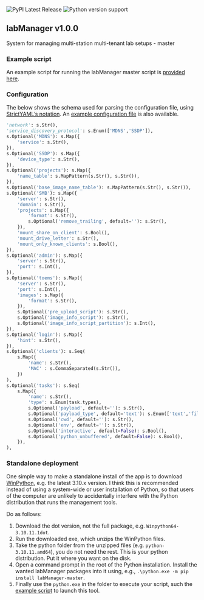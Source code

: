 ![PyPI Latest Release](https://img.shields.io/pypi/v/labManager-master.svg) ![Python version support](https://img.shields.io/pypi/pyversions/labManager-master.svg)

## labManager v1.0.0
System for managing multi-station multi-tenant lab setups - master

### Example script
An example script for running the labManager master script is [provided here](https://github.com/dcnieho/labManager/tree/master/example-scripts/master.py).

### Configuration
The below shows the schema used for parsing the configuration file, using [StrictYAML’s notation](https://hitchdev.com/strictyaml/).
An [example configuration file](link:https://github.com/dcnieho/labManager/tree/master/example-configs/master.yaml) is also available.

```python
'network': s.Str(),                                                     # Network on which to discover clients, e.g. 10.0.1.0/24
'service_discovery_protocol': s.Enum(['MDNS','SSDP']),                  # Protocol to use for client discovery, MDNS or SSDP
s.Optional('MDNS'): s.Map({
    'service': s.Str(),                                                 # service name to discover when using MDNS, e.g. _master._labManager._tcp.local.
}),
s.Optional('SSDP'): s.Map({
    'device_type': s.Str(),
}),
s.Optional('projects'): s.Map({
    'name_table': s.MapPattern(s.Str(), s.Str()),
}),
s.Optional('base_image_name_table'): s.MapPattern(s.Str(), s.Str()),
s.Optional('SMB'): s.Map({
    'server': s.Str(),
    'domain': s.Str(),
    'projects': s.Map({
        'format': s.Str(),
        s.Optional('remove_trailing', default=''): s.Str(),
    }),
    'mount_share_on_client': s.Bool(),
    'mount_drive_letter': s.Str(),
    'mount_only_known_clients': s.Bool(),
}),
s.Optional('admin'): s.Map({
    'server': s.Str(),
    'port': s.Int(),
}),
s.Optional('toems'): s.Map({
    'server': s.Str(),
    'port': s.Int(),
    'images': s.Map({
        'format': s.Str(),
    }),
    s.Optional('pre_upload_script'): s.Str(),
    s.Optional('image_info_script'): s.Str(),
    s.Optional('image_info_script_partition'): s.Int(),
}),
s.Optional('login'): s.Map({
    'hint': s.Str(),
}),
s.Optional('clients'): s.Seq(
    s.Map({
        'name': s.Str(),
        'MAC' : s.CommaSeparated(s.Str()),
    })
),
s.Optional('tasks'): s.Seq(
    s.Map({
        'name': s.Str(),
        'type': s.Enum(task.types),
        s.Optional('payload', default=''): s.Str(),
        s.Optional('payload_type', default='text'): s.Enum(['text','file']),
        s.Optional('cwd', default=''): s.Str(),
        s.Optional('env', default=''): s.Str(),
        s.Optional('interactive', default=False): s.Bool(),
        s.Optional('python_unbuffered', default=False): s.Bool(),
    }),
),
```

### Standalone deployment
One simple way to make a standalone install of the app is to download [WinPython](https://winpython.github.io/), e.g. the latest 3.10.x version.
I think this is recommended instead of using a system-wide or user installation of Python, so that users of the computer are unlikely to accidentally interfere with the Python distribution that runs the management tools.

Do as follows:

1. Download the dot version, not the full package, e.g. `Winpython64-3.10.11.1dot`.
2. Run the downloaded exe, which unzips the WinPython files.
3. Take the python folder from the unzipped files (e.g. `python-3.10.11.amd64`), you do not need the rest. This is your python distribution. Put it where you want on the disk.
4. Open a command prompt in the root of the Python installation. Install the wanted labManager packages into it using, e.g., `.\python.exe -m pip install labManager-master`.
5. Finally use the `python.exe` in the folder to execute your script, such the [example script](https://github.com/dcnieho/labManager/tree/master/example-scripts/master.py) to launch this tool.

